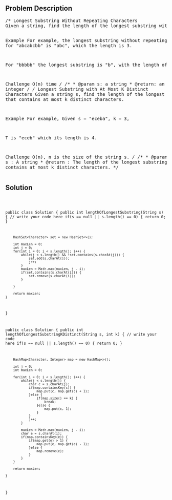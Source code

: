 <!--
<style>
  body { font-family: Arial, sans-serif; }
  .container { max-width: 1000px; margin: auto; padding: 20px; }
  .comment-block { background-color: #f9f9f9; padding: 10px; border-left: 5px solid #ccc; }
  .code-block { background-color: #f4f4f4; padding: 10px; border: 1px solid #ddd; }
</style>
-->

<div class='container'>
<h2>Problem Description</h2>
<div class='comment-block'>
<pre>
/* Longest Substring Without Repeating Characters 
Given a string, find the length of the longest substring without repeating characters.

Example
For example, the longest substring without repeating letters for "abcabcbb" is "abc", which the length is 3.

For "bbbbb" the longest substring is "b", with the length of 1.

Challenge 
O(n) time
*/
    /**
     * @param s: a string
     * @return: an integer 
     */
/* Longest Substring with At Most K Distinct Characters 
Given a string s, find the length of the longest substring T that contains at most k distinct characters.

Example
For example, Given s = "eceba", k = 3,

T is "eceb" which its length is 4.

Challenge 
O(n), n is the size of the string s.
*/
    /**
     * @param s : A string
     * @return : The length of the longest substring 
     *           that contains at most k distinct characters.
     */
</pre>
</div>

<h2>Solution</h2>
<div class='code-block'>
<pre><code class='language-java'>

public class Solution {
    public int lengthOfLongestSubstring(String s) {
        // write your code here
        if(s == null || s.length() == 0) {
            return 0;
        }
        
        HashSet<Character> set = new HashSet<>();

        int maxLen = 0;
        int j = 0;
        for(int i = 0; i < s.length(); i++) {
            while(j < s.length() && !set.contains(s.charAt(j))) {
                set.add(s.charAt(j));
                j++;
            }
            maxLen = Math.max(maxLen, j - i);
            if(set.contains(s.charAt(i))) {
                set.remove(s.charAt(i));
            }
            
        }
        
        return maxLen;
    }
}



public class Solution {
    public int lengthOfLongestSubstringKDistinct(String s, int k) {
        // write your code here
        if(s == null || s.length() == 0) {
            return 0;
        }
        
        HashMap<Character, Integer> map = new HashMap<>();
        
        int j = 0;
        int maxLen = 0;
        
        for(int i = 0; i < s.length(); i++) {
            while(j < s.length()) {
                char c = s.charAt(j);
                if(map.containsKey(c)) {
                    map.put(c, map.get(c) + 1);
                }else {
                    if(map.size() == k) {
                        break;
                    }else {
                        map.put(c, 1);
                    }
                }
                j++;
            }
            
            maxLen = Math.max(maxLen, j - i);
            char e = s.charAt(i);
            if(map.containsKey(e)) {
                if(map.get(e) > 1) {
                    map.put(e, map.get(e) - 1);
                }else {
                    map.remove(e);
                }
            }
        }
        
        return maxLen;
    
    }
}</code></pre>
</div>
</div>
